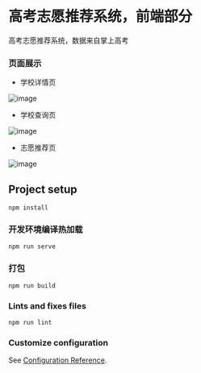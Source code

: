 # 高考志愿推荐系统，前端部分

高考志愿推荐系统，数据来自掌上高考

### 页面展示
- 学校详情页

![image](https://user-images.githubusercontent.com/75256787/179710242-777361ee-b7a4-44a3-a961-858299dd8f10.png)

- 学校查询页

![image](https://user-images.githubusercontent.com/75256787/179709872-0746f602-bb5a-4695-8611-6b6ce90c9ee5.png)

- 志愿推荐页

![image](https://user-images.githubusercontent.com/75256787/179710098-3ddc14c0-201f-4370-90df-b2aed5161892.png)


## Project setup
```
npm install
```

### 开发环境编译热加载
```
npm run serve
```

### 打包
```
npm run build
```

### Lints and fixes files
```
npm run lint
```

### Customize configuration
See [Configuration Reference](https://cli.vuejs.org/config/).
